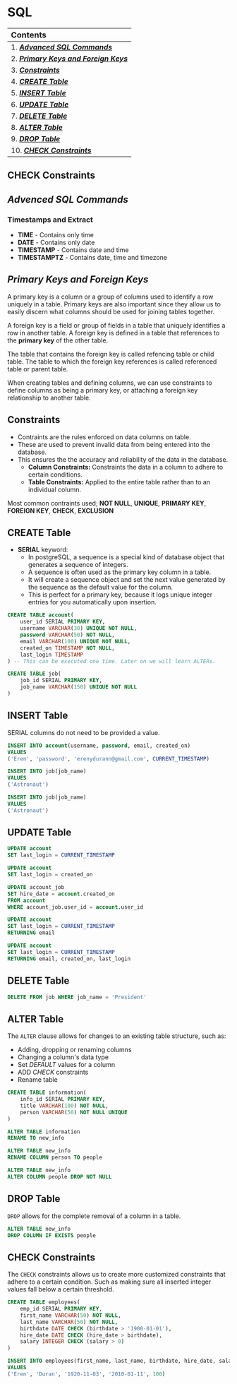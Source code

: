 # SQL

| <font size="4px">**Contents**</font>            |
| :---------------------------------------------- |
| 1. [***Advanced SQL Commands***](#commands)     |
| 2. [***Primary Keys and Foreign Keys***](#keys) |
| 3. [***Constraints***](#constraints)            |
| 4. [***CREATE Table***](#createTable)           |
| 5. [***INSERT Table***](#insertTable)           |
| 6. [***UPDATE Table***](#updateTable)           |
| 7. [***DELETE Table***](#deleteTable)           |
| 8. [***ALTER Table***](#alterTable)             |
| 9. [***DROP Table***](#dropTable)               |
| 10. [***CHECK Constraints***](#check)           |

## <a id="check">**CHECK Constraints**</a>

## <a id="commands">***Advenced SQL Commands***</a>

### **Timestamps and Extract**

- **TIME** - Contains only time
- **DATE** - Contains only date
- **TIMESTAMP** - Contains date and time
- **TIMESTAMPTZ** - Contains date, time and timezone

## <a id="keys">***Primary Keys and Foreign Keys***</a>

A primary key is a column or a group of columns used to identify a row uniquely in a table. Primary keys are also important since they allow us to easily discern what columns should be used for joining tables together.

A foreign key is a field or group of fields in a table that uniquely identifies a row in another table. A foreign key is defined in a table that references to the **primary key** of the other table.

The table that contains the foreign key is called refencing table or child table. The table to which the foreign key references is called referenced table or parent table.

When creating tables and defining columns, we can use constraints to define columns as being a primary key, or attaching a foreign key relationship to another table.

## <a id="constraints">**Constraints**</a>

- Contraints are the rules enforced on data columns on table.
- These are used to prevent invalid data from being entered into the database.
- This ensures the the accuracy and reliability of the data in the database.
  - **Column Constraints:** Constraints the data in a column to adhere to certain conditions.
  - **Table Constraints:** Applied to the entire table rather than to an individual column.

Most common contraints used; **NOT NULL**, **UNIQUE**, **PRIMARY KEY**, **FOREIGN KEY**, **CHECK**, **EXCLUSION**

## <a id="createTable">**CREATE Table**</a>

- **SERIAL** keyword:
  - In postgreSQL, a sequence is a special kind of database object that generates a sequence of integers.
  - A sequence is often used as the primary key column in a table.
  - It will create a sequence object and set the next value generated by the sequence as the default value for the column.
  - This is perfect for a primary key, because it logs unique integer entries for you automatically upon insertion.

```sql
CREATE TABLE account(
	user_id SERIAL PRIMARY KEY,
	username VARCHAR(30) UNIQUE NOT NULL,
	password VARCHAR(50) NOT NULL,
	email VARCHAR(100) UNIQUE NOT NULL,
	created_on TIMESTAMP NOT NULL,
	last_login TIMESTAMP
) -- This can be executed one time. Later on we will learn ALTERs.

CREATE TABLE job(
	job_id SERIAL PRIMARY KEY,
	job_name VARCHAR(150) UNIQUE NOT NULL
)
```

## <a id="insertTable">**INSERT Table**</a>

SERIAL columns do not need to be provided a value.

```sql
INSERT INTO account(username, password, email, created_on) 
VALUES
('Eren', 'password', 'erenydurann@gmail.com', CURRENT_TIMESTAMP)

INSERT INTO job(job_name)
VALUES
('Astronaut')

INSERT INTO job(job_name)
VALUES
('Astronaut')
```

## <a id="updateTable">**UPDATE Table**</a>

```sql
UPDATE account
SET last_login = CURRENT_TIMESTAMP

UPDATE account
SET last_login = created_on

UPDATE account_job
SET hire_date = account.created_on
FROM account
WHERE account_job.user_id = account.user_id

UPDATE account
SET last_login = CURRENT_TIMESTAMP
RETURNING email

UPDATE account
SET last_login = CURRENT_TIMESTAMP
RETURNING email, created_on, last_login
```

## <a id="deleteTable">**DELETE Table**</a>

```sql
DELETE FROM job WHERE job_name = 'President'
```

## <a id="alterTable">**ALTER Table**</a>

The `ALTER` clause allows for changes to an existing table structure, such as:
- Adding, dropping or renaming columns
- Changing a column's data type
- Set *DEFAULT* values for a column
- ADD *CHECK* constraints
- Rename table

```sql
CREATE TABLE information(
	info_id SERIAL PRIMARY KEY,
	title VARCHAR(100) NOT NULL,
	person VARCHAR(50) NOT NULL UNIQUE
)

ALTER TABLE information
RENAME TO new_info

ALTER TABLE new_info
RENAME COLUMN person TO people

ALTER TABLE new_info
ALTER COLUMN people DROP NOT NULL
```

## <a id="dropTable">**DROP Table**</a>

`DROP` allows for the complete removal of a column in a table.

```sql
ALTER TABLE new_info
DROP COLUMN IF EXISTS people
```

## <a id="check">**CHECK Constraints**</a>

The `CHECK` constraints allows us to create more customized constraints that adhere to a certain condition. Such as making sure all inserted integer values fall below a certain threshold.	

```sql
CREATE TABLE employees(
	emp_id SERIAL PRIMARY KEY,
	first_name VARCHAR(50) NOT NULL,
	last_name VARCHAR(50) NOT NULL,
	birthdate DATE CHECK (birthdate > '1900-01-01'),
	hire_date DATE CHECK (hire_date > birthdate),
	salary INTEGER CHECK (salary > 0)
)

INSERT INTO employees(first_name, last_name, birthdate, hire_date, salary)
VALUES
('Eren', 'Duran', '1920-11-03', '2010-01-11', 100)
```